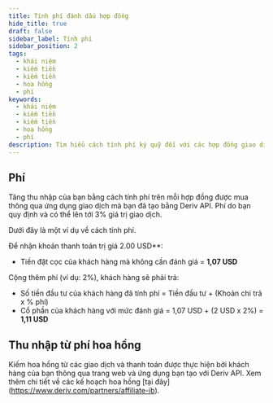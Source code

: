 ```yaml
---
title: Tính phí đánh dấu hợp đồng
hide_title: true
draft: false
sidebar_label: Tính phí
sidebar_position: 2
tags:
  - khái niệm
  - kiếm tiền
  - kiếm tiền
  - hoa hồng
  - phí
keywords:
  - khái niệm
  - kiếm tiền
  - kiếm tiền
  - hoa hồng
  - phí
description: Tìm hiểu cách tính phí ký quỹ đối với các hợp đồng giao dịch đã mua thông qua ứng dụng giao dịch của bạn.
---
```


## Phí

Tăng thu nhập của bạn bằng cách tính phí trên mỗi hợp đồng được mua thông qua ứng dụng giao dịch mà bạn đã tạo bằng Deriv API. Phí do bạn quy định và có thể lên tới 3% giá trị giao dịch.

Dưới đây là một ví dụ về cách tính phí.

Để nhận khoản thanh toán trị giá 2.00 USD\*\*:

- Tiền đặt cọc của khách hàng mà không cần đánh giá = **1,07 USD**

Cộng thêm phí (ví dụ: 2%), khách hàng sẽ phải trả:

- Số tiền đầu tư của khách hàng đã tính phí = Tiền đầu tư + (Khoản chi trả x % phí)
- Cổ phần của khách hàng với mức đánh giá = 1,07 USD + (2 USD x 2%) = **1,11 USD**

## Thu nhập từ phí hoa hồng

Kiếm hoa hồng từ các giao dịch và thanh toán được thực hiện bởi khách hàng của bạn thông qua trang web và ứng dụng bạn tạo với Deriv API. Xem thêm chi tiết về các kế hoạch hoa hồng [tại đây] (https://www.deriv.com/partners/affiliate-ib).
